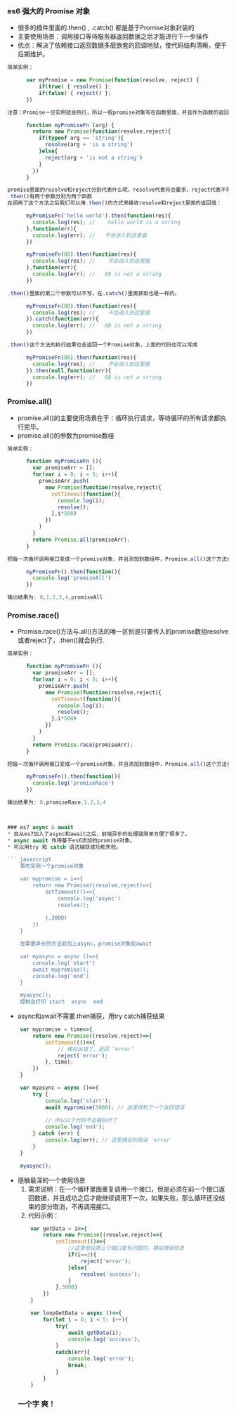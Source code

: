 ### es6 强大的 Promise 对象
* 很多的插件里面的.then() , .catch() 都是基于Promise对象封装的
* 主要使用场景：调用接口等待服务器返回数据之后才能进行下一步操作
* 优点：解决了依赖接口返回数据多层嵌套的回调地狱，使代码结构清晰，便于后期维护。
``` javascript
简单实例：

      var myPromise = new Promise(function(resolve, reject) {
          if(true) { resolve() };
          if(false) { reject() };
      })

注意：Promise一旦实例就会执行，所以一般promise对象写在函数里面，并且作为函数的返回值：

      function myPromiseFn (arg) {
        return new Promise(function(resolve,reject){
          if(typeof arg == 'string'){
            resolve(arg + 'is a string')
          }else{
            reject(arg + 'is not a string')
          }
        })
      }

promise里面的resolve和reject分别代表什么呢，resolve代表符合要求，reject代表不符合要求。
.then()有两个参数分别为两个函数
在调用了这个方法之后我们可以用.then()的方式来接收resolve和reject里面的返回值：

      myPromiseFn('hello world').then(function(res){ 
        console.log(res); //    hello world is a string   
      },function(err){
        console.log(err); //   不会进入到这里面
      })

      myPromiseFn(88).then(function(res){ 
        console.log(res); //    不会进入到这里面  
      },function(err){
        console.log(err); //   88 is not a string  
      })

.then()里面的第二个参数可以不写，在.catch()里面获取也是一样的。

      myPromiseFn(88).then(function(res){ 
        console.log(res); //    不会进入到这里面  
      }).catch(function(err){
        console.log(err); //   88 is not a string  
      })

.then()这个方法的执行结果也会返回一个Promise对象，上面的代码也可以写成 

      myPromiseFn(88).then(function(res){ 
        console.log(res); //    不会进入到这里面  
      }).then(null,function(err){
        console.log(err); //   88 is not a string  
      })

```
### Promise.all()
* promise.all()的主要使用场景在于：循环执行请求，等待循环的所有请求都执行完毕。
* promise.all()的参数为promise数组
``` javascript
简单实例：

      function myPromiseFn (){
        var promiseArr = [];
        for(var i = 0; i < 5; i++){
          promiseArr.push(
            new Promise(function(resolve,reject){
              setTimeout(function(){
                console.log(i);
                resolve();
              },i*500)
            })
          )
        }
        return Promise.all(promiseArr);
      }

把每一次循环调用接口变成一个promise对象，并且添加到数组中，Promise.all()这个方法会在你所有的promise对象都resolve或者reject之后再调用。

      myPromiseFn().then(function(){
        console.log('promiseAll')
      })

输出结果为: 0,1,2,3,4,promiseAll

```
### Promise.race()
* Promise.race()方法与.all()方法的唯一区别是只要传入的promise数组resolve或者reject了，.then()就会执行.

``` javascript
简单实例：

      function myPromiseFn (){
        var promiseArr = [];
        for(var i = 0; i < 5; i++){
          promiseArr.push(
            new Promise(function(resolve,reject){
              setTimeout(function(){
                console.log(i);
                resolve();
              },i*500)
            })
          )
        }
        return Promise.race(promiseArr);
      }

把每一次循环调用接口变成一个promise对象，并且添加到数组中，Promise.all()这个方法会在你所有的promise对象的其中一个resolve或者reject之后立即调用。

      myPromiseFn().then(function(){
        console.log('promiseRace')
      })

输出结果为: 0,promiseRace,1,2,3,4



### es7 async & await
* 自从es7加入了async和await之后，前端异步的处理就简单方便了很多了。
* async await 作用基于es6添加的promise对象。
* 可以用try 和 catch 语法捕获成功和失败。

``` javascript
    首先实例一个promise对象

    var mypromise = i=>{
        return new Promise((resolve,reject)=>{
            setTimeout(()=>{
                console.log('async')
                resolve();
               
            },3000)
        })
    }

    在需要异步的方法前加上async，promise对象前await

    var myasync = async ()=>{
        console.log('start')
        await mypromise();
        console.log('end')
    }

    myasync();
    控制台打印 start  async  end
```

* async和await不需要.then捕获，用try catch捕获结果
``` javascript
    var mypromise = time=>{
        return new Promise((resolve,reject)=>{
            setTimeout(()=>{
                // 模拟出错了，返回 ‘error’
                reject('error');
            }, time);
        })
    }

    var myasync = async ()=>{
        try {
            console.log('start');
            await mypromise(3000); // 这里得到了一个返回错误
            
            // 所以以下代码不会被执行了
            console.log('end');
        } catch (err) {
            console.log(err); // 这里捕捉到错误 `error`
        }
    }

    myasync();

```
* 感触最深的一个使用场景
    1. 需求说明：在一个循环里面重复调用一个接口，但是必须在前一个接口返回数据，并且成功之后才能继续调用下一次，如果失败，那么循环还没结束的部分取消，不再调用接口。
    2. 代码示例：
    ``` javascript
        var getData = i=>{
            return new Promise((resolve,reject)=>{
                setTimeout(()=>{
                    //这里假设第三个接口是有问题的，模拟错误信息
                    if(i==2){
                        reject('error');
                    }else{
                        resolve('success');
                    }
                },3000)
            })
        }

        var loopGetData = async ()=>{
            for(let i = 0; i < 5; i++){
                try{
                    await getData(i);
                    console.log('success');
                }
                catch(err){
                    console.log('error');
                    break;
                }
            }
        }
    ```
    ### 一个字 爽！

